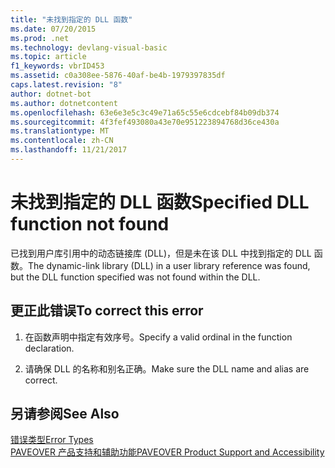 ```yaml
---
title: "未找到指定的 DLL 函数"
ms.date: 07/20/2015
ms.prod: .net
ms.technology: devlang-visual-basic
ms.topic: article
f1_keywords: vbrID453
ms.assetid: c0a308ee-5876-40af-be4b-1979397835df
caps.latest.revision: "8"
author: dotnet-bot
ms.author: dotnetcontent
ms.openlocfilehash: 63e6e3e5c3c49e71a65c55e6cdcebf84b09db374
ms.sourcegitcommit: 4f3fef493080a43e70e951223894768d36ce430a
ms.translationtype: MT
ms.contentlocale: zh-CN
ms.lasthandoff: 11/21/2017
---
```

# <a name="specified-dll-function-not-found"></a><span data-ttu-id="982d6-102">未找到指定的 DLL 函数</span><span class="sxs-lookup"><span data-stu-id="982d6-102">Specified DLL function not found</span></span>
<span data-ttu-id="982d6-103">已找到用户库引用中的动态链接库 (DLL)，但是未在该 DLL 中找到指定的 DLL 函数。</span><span class="sxs-lookup"><span data-stu-id="982d6-103">The dynamic-link library (DLL) in a user library reference was found, but the DLL function specified was not found within the DLL.</span></span>  
  
## <a name="to-correct-this-error"></a><span data-ttu-id="982d6-104">更正此错误</span><span class="sxs-lookup"><span data-stu-id="982d6-104">To correct this error</span></span>  
  
1.  <span data-ttu-id="982d6-105">在函数声明中指定有效序号。</span><span class="sxs-lookup"><span data-stu-id="982d6-105">Specify a valid ordinal in the function declaration.</span></span>  
  
2.  <span data-ttu-id="982d6-106">请确保 DLL 的名称和别名正确。</span><span class="sxs-lookup"><span data-stu-id="982d6-106">Make sure the DLL name and alias are correct.</span></span>  
  
## <a name="see-also"></a><span data-ttu-id="982d6-107">另请参阅</span><span class="sxs-lookup"><span data-stu-id="982d6-107">See Also</span></span>  
 [<span data-ttu-id="982d6-108">错误类型</span><span class="sxs-lookup"><span data-stu-id="982d6-108">Error Types</span></span>](../../visual-basic/programming-guide/language-features/error-types.md)  
 [<span data-ttu-id="982d6-109">PAVEOVER 产品支持和辅助功能</span><span class="sxs-lookup"><span data-stu-id="982d6-109">PAVEOVER Product Support and Accessibility</span></span>](http://msdn.microsoft.com/en-us/14e1d293-7b6d-40a6-bf3e-a92f8ee6c88c)
